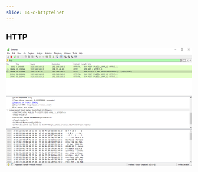 ```yaml
---
slide: 04-c-httptelnet
---
```


## HTTP

<img src="./images/wireshark.png" alt="Wireshark Trace" width="640">
